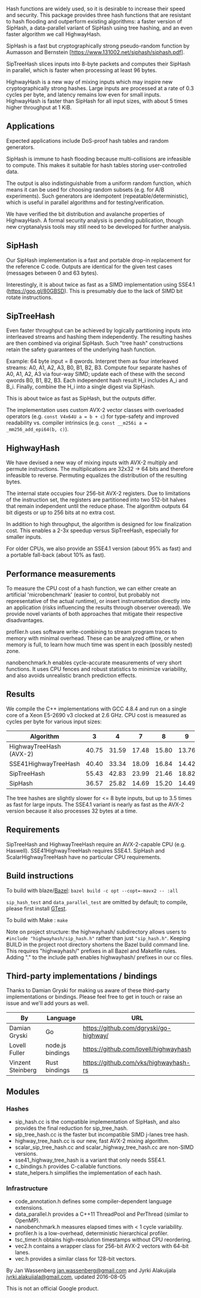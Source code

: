 Hash functions are widely used, so it is desirable to increase their speed and
security. This package provides three hash functions that are resistant to
hash flooding and outperform existing algorithms: a faster version of SipHash,
a data-parallel variant of SipHash using tree hashing, and an even faster
algorithm we call HighwayHash.

SipHash is a fast but cryptographically strong pseudo-random function by
Aumasson and Bernstein [https://www.131002.net/siphash/siphash.pdf].

SipTreeHash slices inputs into 8-byte packets and computes their SipHash in
parallel, which is faster when processing at least 96 bytes.

HighwayHash is a new way of mixing inputs which may inspire new
cryptographically strong hashes. Large inputs are processed at a rate of
0.3 cycles per byte, and latency remains low even for small inputs.
HighwayHash is faster than SipHash for all input sizes, with about 5 times
higher throughput at 1 KiB.

## Applications

Expected applications include DoS-proof hash tables and random generators.

SipHash is immune to hash flooding because multi-collisions are infeasible to
compute. This makes it suitable for hash tables storing user-controlled data.

The output is also indistinguishable from a uniform random function, which
means it can be used for choosing random subsets (e.g. for A/B experiments).
Such generators are idempotent (repeatable/deterministic), which is useful
in parallel algorithms and for testing/verification.

We have verified the bit distribution and avalanche properties of HighwayHash.
A formal security analysis is pending publication, though new cryptanalysis
tools may still need to be developed for further analysis.

## SipHash

Our SipHash implementation is a fast and portable drop-in replacement for
the reference C code. Outputs are identical for the given test cases (messages
between 0 and 63 bytes).

Interestingly, it is about twice as fast as a SIMD implementation using SSE4.1
(https://goo.gl/80GBSD). This is presumably due to the lack of SIMD bit rotate
instructions.

## SipTreeHash

Even faster throughput can be achieved by logically partitioning inputs into
interleaved streams and hashing them independently. The resulting hashes are
then combined via original SipHash. Such "tree hash" constructions retain the
safety guarantees of the underlying hash function.

Example: 64 byte input = 8 qwords. Interpret them as four interleaved
streams: A0, A1, A2, A3, B0, B1, B2, B3. Compute four separate hashes of
A0, A1, A2, A3 via four-way SIMD; update each of these with the second qwords
B0, B1, B2, B3. Each independent hash result H_i includes A_i and B_i. Finally,
combine the H_i into a single digest via SipHash.

This is about twice as fast as SipHash, but the outputs differ.

The implementation uses custom AVX-2 vector classes with overloaded operators
(e.g. `const V4x64U a = b + c`) for type-safety and improved readability
vs. compiler intrinsics (e.g. `const __m256i a = _mm256_add_epi64(b, c)`).

## HighwayHash

We have devised a new way of mixing inputs with AVX-2 multiply and permute
instructions. The multiplications are 32x32 -> 64 bits and therefore infeasible
to reverse. Permuting equalizes the distribution of the resulting bytes.

The internal state occupies four 256-bit AVX-2 registers. Due to limitations of
the instruction set, the registers are partitioned into two 512-bit halves that
remain independent until the reduce phase. The algorithm outputs 64 bit digests
or up to 256 bits at no extra cost.

In addition to high throughput, the algorithm is designed for low finalization
cost. This enables a 2-3x speedup versus SipTreeHash, especially for smaller
inputs.

For older CPUs, we also provide an SSE4.1 version (about 95% as fast) and a
portable fall-back (about 10% as fast).

## Performance measurements

To measure the CPU cost of a hash function, we can either create an artificial
'microbenchmark' (easier to control, but probably not representative of the
actual runtime), or insert instrumentation directly into an application (risks
influencing the results through observer overead). We provide novel variants of
both approaches that mitigate their respective disadvantages.

profiler.h uses software write-combining to stream program traces to memory
with minimal overhead. These can be analyzed offline, or when memory is full,
to learn how much time was spent in each (possibly nested) zone.

nanobenchmark.h enables cycle-accurate measurements of very short functions.
It uses CPU fences and robust statistics to minimize variability, and also
avoids unrealistic branch prediction effects.

## Results

We compile the C++ implementations with GCC 4.8.4 and run on a single core of
a Xeon E5-2690 v3 clocked at 2.6 GHz. CPU cost is measured as cycles per byte
for various input sizes:

Algorithm | 3 | 4 | 7 | 8 | 9 | 10 | 1023
--- | --- | --- | --- | --- | --- |--- |--- |
HighwayTreeHash (AVX-2) | 40.75 | 31.59 | 17.48 | 15.80 | 13.76 | 12.41 |  0.38
SSE41HighwayTreeHash | 40.40 | 33.34 | 18.09 | 16.84 | 14.42 | 12.93 |  0.39
SipTreeHash | 55.43 | 42.83 | 23.99 | 21.46 | 18.82 | 16.92 |  0.61
SipHash | 36.57 | 25.82 | 14.69 | 15.20 | 14.49 | 13.16 |  1.32

The tree hashes are slightly slower for <= 8 byte inputs, but up to 3.5 times
as fast for large inputs. The SSE4.1 variant is nearly as fast as the AVX-2
version because it also processes 32 bytes at a time.

## Requirements

SipTreeHash and HighwayTreeHash require an AVX-2-capable CPU (e.g. Haswell).
SSE41HighwayTreeHash requires SSE4.1. SipHash and ScalarHighwayTreeHash have
no particular CPU requirements.

## Build instructions

To build with blaze/[Bazel](http://bazel.io/):
`bazel build -c opt --copt=-mavx2 -- :all`

`sip_hash_test` and `data_parallel_test` are omitted by default; to compile,
please first install [GTest](https://github.com/google/googletest).

To build with Make : `make`

Note on project structure: the highwayhash/ subdirectory allows users to
`#include "highwayhash/sip_hash.h"` rather than just `"sip_hash.h"`. Keeping
BUILD in the project root directory shortens the Bazel build command line.
This requires "highwayhash/" prefixes in all Bazel and Makefile rules.
Adding "." to the include path enables highwayhash/ prefixes in our cc files.

## Third-party implementations / bindings

Thanks to Damian Gryski for making us aware of these third-party
implementations or bindings. Please feel free to get in touch or
raise an issue and we'll add yours as well.

By | Language | URL
--- | --- | ---
Damian Gryski | Go | https://github.com/dgryski/go-highway/
Lovell Fuller | node.js bindings | https://github.com/lovell/highwayhash
Vinzent Steinberg | Rust bindings | https://github.com/vks/highwayhash-rs

## Modules

### Hashes

* sip_hash.cc is the compatible implementation of SipHash, and also provides the
  final reduction for sip_tree_hash.
* sip_tree_hash.cc is the faster but incompatible SIMD j-lanes tree hash.
* highway_tree_hash.cc is our new, fast AVX-2 mixing algorithm.
* scalar_sip_tree_hash.cc and scalar_highway_tree_hash.cc are non-SIMD versions.
* sse41_highway_tree_hash is a variant that only needs SSE4.1.
* c_bindings.h provides C-callable functions.
* state_helpers.h simplifies the implementation of each hash.

### Infrastructure
* code_annotation.h defines some compiler-dependent language extensions.
* data_parallel.h provides a C++11 ThreadPool and PerThread (similar to OpenMP).
* nanobenchmark.h measures elapsed times with < 1 cycle variability.
* profiler.h is a low-overhead, deterministic hierarchical profiler.
* tsc_timer.h obtains high-resolution timestamps without CPU reordering.
* vec2.h contains a wrapper class for 256-bit AVX-2 vectors with 64-bit lanes.
* vec.h provides a similar class for 128-bit vectors.

By Jan Wassenberg <jan.wassenberg@gmail.com> and Jyrki Alakuijala
<jyrki.alakuijala@gmail.com>, updated 2016-08-05

This is not an official Google product.
